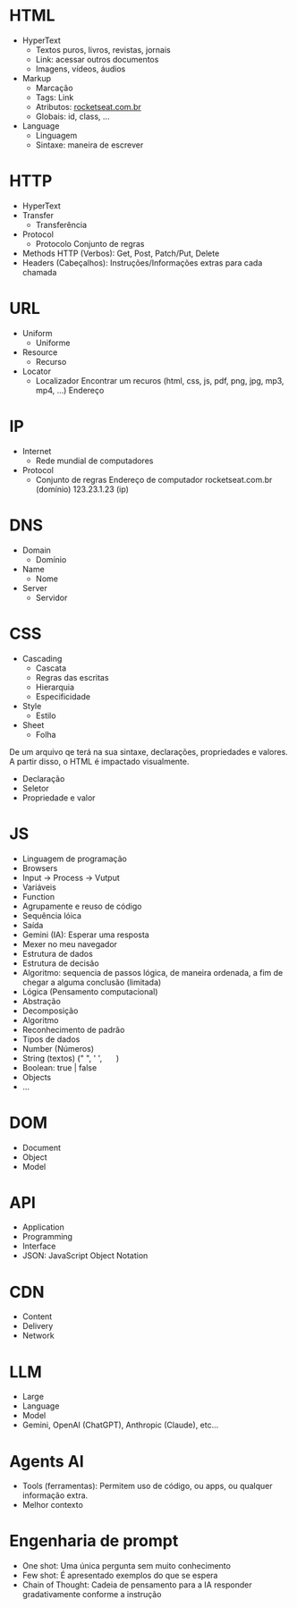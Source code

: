 # HTML
- HyperText
  - Textos puros, livros, revistas, jornais
  - Link: acessar outros documentos
  - Imagens, vídeos, áudios
- Markup
  - Marcação
  - Tags: <a> Link </a>
  - Atributos: <a href="https://rocketseat.com.br"> rocketseat.com.br </a>
  - Globais: id, class, ...
- Language
  - Linguagem
  - Sintaxe: maneira de escrever

# HTTP
- HyperText
- Transfer
  - Transferência
- Protocol
  - Protocolo
  Conjunto de regras
- Methods HTTP (Verbos): Get, Post, Patch/Put, Delete
- Headers (Cabeçalhos): Instruções/Informações extras para cada chamada

# URL
- Uniform
  - Uniforme
- Resource
  - Recurso
- Locator
  - Localizador
Encontrar um recuros (html, css, js, pdf, png, jpg, mp3, mp4, ...)
Endereço

# IP
- Internet
  - Rede mundial de computadores
- Protocol
  - Conjunto de regras
Endereço de computador
rocketseat.com.br (domínio)
123.23.1.23 (ip)

# DNS
- Domain
  - Domínio
- Name
  - Nome
- Server
  - Servidor

# CSS
- Cascading
  - Cascata
  - Regras das escritas
  - Hierarquia
  - Especificidade
- Style
  - Estilo
- Sheet
   - Folha

De um arquivo qe terá na sua sintaxe, declarações, propriedades e valores.
A partir disso, o HTML é impactado visualmente.

- Declaração
- Seletor
- Propriedade e valor

# JS
- Linguagem de programação
- Browsers
- Input -> Process -> Vutput
- Variáveis
- Function
 - Agrupamente e reuso de código
 - Sequência lóica
 - Saída
- Gemini (IA): Esperar uma resposta
- Mexer no meu navegador
- Estrutura de dados
- Estrutura de decisão
- Algoritmo: sequencia de passos lógica, de maneira ordenada, a fim de chegar a alguma conclusão (limitada)
- Lógica (Pensamento computacional)
 - Abstração
 - Decomposição
 - Algoritmo
 - Reconhecimento de padrão
- Tipos de dados
 - Number (Números)
 - String (textos) (" ", ' ', `   `)
 - Boolean: true | false
 - Objects
 - ...

 # DOM
 - Document
 - Object
 - Model

 # API
 - Application
 - Programming
 - Interface
 - JSON: JavaScript Object Notation

 # CDN
 - Content
 - Delivery
 - Network

 # LLM
 - Large
 - Language
 - Model
 - Gemini, OpenAI (ChatGPT), Anthropic (Claude), etc...

 # Agents AI
 - Tools (ferramentas): Permitem uso de código, ou apps, ou qualquer informação extra.
 - Melhor contexto

 # Engenharia de prompt
 - One shot: Uma única pergunta sem muito conhecimento
 - Few shot: É apresentado exemplos do que se espera
 - Chain of Thought: Cadeia de pensamento para a IA responder gradativamente conforme a instrução